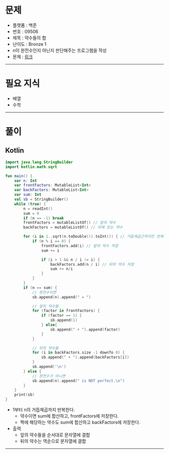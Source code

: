 # 문제
- 플랫폼 : 백준
- 번호 : 09506
- 제목 : 약수들의 합
- 난이도 : Bronze 1
- n이 완전수인지 아닌지 판단해주는 프로그램을 작성
- 문제 : <a href="https://www.acmicpc.net/problem/9506" target="_blank">링크</a>

---

# 필요 지식
- 배열
- 수학

---

# 풀이
## Kotlin
```kotlin
import java.lang.StringBuilder
import kotlin.math.sqrt

fun main() {
    var n: Int
    var frontFactors: MutableList<Int>
    var backFactors: MutableList<Int>
    var sum: Int
    val sb = StringBuilder()
    while (true) {
        n = readInt()
        sum = 0
        if (n == -1) break
        frontFactors = mutableListOf() // 앞의 약수
        backFactors = mutableListOf() // 뒤에 있는 약수

        for (i in 1..sqrt(n.toDouble()).toInt()) { // 거듭제곱근까지만 반복
            if (n % i == 0) {
                frontFactors.add(i) // 앞의 약수 저장
                sum += i

                if (i > 1 && n / i != i) {
                    backFactors.add(n / i) // 뒤의 약수 저장
                    sum += n/i
                }
            }
        }
        if (n == sum) {
            // 완전수이면
            sb.append(n).append(" = ")

            // 앞의 약수들
            for (factor in frontFactors) {
                if (factor == 1) {
                    sb.append(1)
                } else{
                    sb.append(" + ").append(factor)
                }
            }

            // 뒤의 약수들
            for (i in backFactors.size -1 downTo 0) {
                sb.append(" + ").append(backFactors[i])
            }
            sb.append('\n')
        } else {
            // 완전수가 아니면
            sb.append(n).append(" is NOT perfect.\n")
        }
    }
    print(sb)
}
```
- 1부터 n의 거듭제곱까지 반복한다.
  - 약수이면 sum에 합산하고, frontFactors에 저장한다.
  - 짝에 해당하는 약수도 sum에 합산하고 backFactors에 저장한다.
- 출력
  - 앞의 약수들을 순서대로 문자열에 결합
  - 뒤의 약수는 역순으로 문자열에 결합

---
